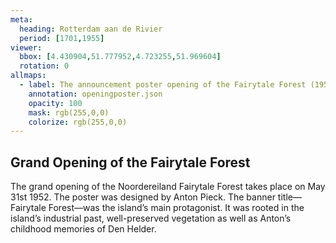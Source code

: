 ```yaml
---
meta:
  heading: Rotterdam aan de Rivier
  period: [1701,1955]
viewer:
  bbox: [4.430904,51.777952,4.723255,51.969604]
  rotation: 0
allmaps:
  - label: The announcement poster opening of the Fairytale Forest (1950), A. Pieck, Efteling, 2023. 106 x 152 mm. The Berlage. Based on The announcement poster opening of the Fairytale Forest, 1950. 106 x 152 mm. A. Pieck. De Efteling Archive.
    annotation: openingposter.json
    opacity: 100
    mask: rgb(255,0,0)
    colorize: rgb(255,0,0)
---
```

## Grand Opening of the Fairytale Forest

The grand opening of the Noordereiland Fairytale Forest takes place on May 31st 1952. The poster was designed by Anton Pieck. The banner title—Fairytale Forest—was the island’s main protagonist. It was rooted in the island’s industrial past, well-preserved vegetation as well as Anton’s childhood memories of Den Helder. 
